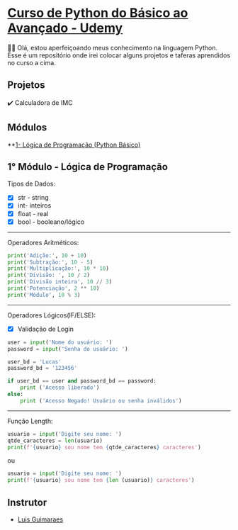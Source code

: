# [Curso de Python do Básico ao Avançado - Udemy](https://www.udemy.com/course/python-3-do-zero-ao-avancado/)

👋🏽 Olá, estou aperfeiçoando meus conhecimento na linguagem Python. <br>
Esse é um repositório onde irei colocar alguns projetos e taferas aprendidos no curso a cima. 

## Projetos
✔️ Calculadora de IMC

## Módulos
**[1- Lógica de Programação (Python Básico)](https://github.com/luchenrique/Python-Udemy#1-m%C3%B3dulo---l%C3%B3gica-de-programa%C3%A7%C3%A3o)

## 1° Módulo - Lógica de Programação

Tipos de Dados:
- [x] str - string 
- [x] int- inteiros 
- [x] float - real
- [x] bool - booleano/lógico

_____________________

Operadores Aritméticos:

```python
print('Adição:', 10 + 10)
print('Subtração:', 10 - 5)
print('Multiplicação:', 10 * 10)
print('Divisão: ', 10 / 2)
print('Divisão inteira', 10 // 3)
print('Potenciação', 2 ** 10)
print('Módulo', 10 % 3)
```
_____________________

Operadores Lógicos(IF/ELSE):
<br>
- [x] Validação de Login

```python
user = input('Nome do usuário: ')
password = input('Senha do usuário: ')

user_bd = 'Lucas'
password_bd = '123456'

if user_bd == user and password_bd == password:
    print ('Acesso liberado')
else:
    print ('Acesso Negado! Usuário ou senha inválidos')
```

_____________________

Função Length:

```python
usuario = input('Digite seu nome: ')
qtde_caracteres = len(usuario)
print(f'{usuario} sou nome tem {qtde_caracteres} caracteres')
```
ou
```python
usuario = input('Digite seu nome: ')
print(f'{usuario} sou nome tem {len (usuario)} caracteres')
```
## Instrutor

- [Luis Guimaraes](https://www.linkedin.com/in/luisguima/)
